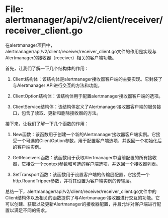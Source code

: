 # File: alertmanager/api/v2/client/receiver/receiver_client.go

在alertmanager项目中，alertmanager/api/v2/client/receiver/receiver_client.go文件的作用是实现与Alertmanager的接收器（receiver）相关的客户端功能。

首先，让我们了解一下几个结构体的作用：

1. Client结构体：该结构体是alertmanager接收器客户端的主要实现。它封装了与Alertmanager API进行交互的方法和功能。

2. ClientOption结构体：该结构体用于配置alertmanager接收器客户端的选项。

3. ClientService结构体：该结构体定义了Alertmanager接收器客户端的服务接口，包含了读取、更新和删除接收器的方法。

接下来，让我们了解一下几个函数的作用：

1. New函数：该函数用于创建一个新的Alertmanager接收器客户端实例。它接受一个可选的ClientOption参数，用于配置客户端选项，并返回一个初始化后的客户端实例。

2. GetReceivers函数：该函数用于获取Alertmanager中当前配置的所有接收器，它接受一个context参数和可选的客户端选项，并返回一个接收器列表。

3. SetTransport函数：该函数用于设置客户端的传输层配置，它接受一个http.RoundTripper参数，并将其设置为客户端实例的传输层。

总结一下，alertmanager/api/v2/client/receiver/receiver_client.go文件中的Client结构体以及相关的函数提供了与Alertmanager接收器进行交互的功能。它可以创建、获取以及更新Alertmanager的接收器配置，并且允许对客户端进行配置以满足不同的需求。

